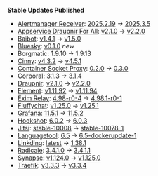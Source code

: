 **Stable Updates Published**

* [Alertmanager Receiver](https://github.com/metio/matrix-alertmanager-receiver): [2025.2.19](https://github.com/metio/matrix-alertmanager-receiver/releases/tag/2025.2.19) -> [2025.3.5](https://github.com/metio/matrix-alertmanager-receiver/releases/tag/2025.3.5)
* [Appservice Draupnir For All](https://github.com/the-draupnir-project/Draupnir): [v2.1.0](https://github.com/the-draupnir-project/Draupnir/releases/tag/v2.1.0) -> [v2.2.0](https://github.com/the-draupnir-project/Draupnir/releases/tag/v2.2.0)
* [Baibot](https://github.com/etkecc/baibot): [v1.4.1](https://github.com/etkecc/baibot/releases/tag/v1.4.1) -> [v1.5.0](https://github.com/etkecc/baibot/releases/tag/v1.5.0)
* [Bluesky](https://github.com/mautrix/bluesky): [v0.1.0](https://github.com/mautrix/bluesky/releases/tag/v0.1.0) _new_
* Borgmatic: 1.9.10 -> 1.9.13
* [Cinny](https://github.com/ajbura/cinny): [v4.3.2](https://github.com/ajbura/cinny/releases/tag/v4.3.2) -> [v4.5.1](https://github.com/ajbura/cinny/releases/tag/v4.5.1)
* [Container Socket Proxy](https://github.com/Tecnativa/docker-socket-proxy): [0.2.0](https://github.com/Tecnativa/docker-socket-proxy/releases/tag/v0.2.0) -> [0.3.0](https://github.com/Tecnativa/docker-socket-proxy/releases/tag/v0.3.0)
* [Corporal](https://github.com/devture/matrix-corporal): [3.1.3](https://github.com/devture/matrix-corporal/releases/tag/3.1.3) -> [3.1.4](https://github.com/devture/matrix-corporal/releases/tag/3.1.4)
* [Draupnir](https://github.com/the-draupnir-project/Draupnir): [v2.1.0](https://github.com/the-draupnir-project/Draupnir/releases/tag/v2.1.0) -> [v2.2.0](https://github.com/the-draupnir-project/Draupnir/releases/tag/v2.2.0)
* [Element](https://github.com/element-hq/element-web): [v1.11.92](https://github.com/element-hq/element-web/releases/tag/v1.11.92) -> [v1.11.94](https://github.com/element-hq/element-web/releases/tag/v1.11.94)
* [Exim Relay](https://github.com/devture/exim-relay): [4.98-r0-4](https://github.com/devture/exim-relay/releases/tag/4.98-r0-4) -> [4.98.1-r0-1](https://github.com/devture/exim-relay/releases/tag/4.98.1-r0-1)
* [Fluffychat](https://github.com/krille-chan/fluffychat): [v1.25.0](https://github.com/krille-chan/fluffychat/releases/tag/v1.25.0) -> [v1.25.1](https://github.com/krille-chan/fluffychat/releases/tag/v1.25.1)
* [Grafana](https://github.com/grafana/grafana): [11.5.1](https://github.com/grafana/grafana/releases/tag/v11.5.1) -> [11.5.2](https://github.com/grafana/grafana/releases/tag/v11.5.2)
* [Hookshot](https://github.com/matrix-org/matrix-hookshot): [6.0.2](https://github.com/matrix-org/matrix-hookshot/releases/tag/6.0.2) -> [6.0.3](https://github.com/matrix-org/matrix-hookshot/releases/tag/6.0.3)
* [Jitsi](https://github.com/jitsi/docker-jitsi-meet): [stable-10008](https://github.com/jitsi/docker-jitsi-meet/releases/tag/stable-10008) -> [stable-10078-1](https://github.com/jitsi/docker-jitsi-meet/releases/tag/stable-10078-1)
* [Languagetool](https://github.com/Erikvl87/docker-languagetool): [6.5](https://github.com/Erikvl87/docker-languagetool/releases/tag/v6.5) -> [6.5-dockerupdate-1](https://github.com/Erikvl87/docker-languagetool/releases/tag/v6.5-dockerupdate-1)
* [Linkding](https://github.com/sissbruecker/linkding): [latest](https://github.com/sissbruecker/linkding/releases/tag/vlatest) -> [1.38.1](https://github.com/sissbruecker/linkding/releases/tag/v1.38.1)
* [Radicale](https://github.com/tomsquest/docker-radicale): [3.4.1.0](https://github.com/tomsquest/docker-radicale/releases/tag/3.4.1.0) -> [3.4.1.1](https://github.com/tomsquest/docker-radicale/releases/tag/3.4.1.1)
* [Synapse](https://github.com/element-hq/synapse): [v1.124.0](https://github.com/element-hq/synapse/releases/tag/v1.124.0) -> [v1.125.0](https://github.com/element-hq/synapse/releases/tag/v1.125.0)
* [Traefik](https://github.com/traefik/traefik): [v3.3.3](https://github.com/traefik/traefik/releases/tag/v3.3.3) -> [v3.3.4](https://github.com/traefik/traefik/releases/tag/v3.3.4)
